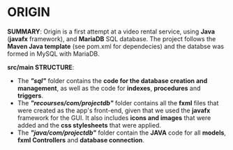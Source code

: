 # ORIGIN 
**SUMMARY**: 
Origin is a first attempt at a video rental service, using **Java** (**javafx** framework), and **MariaDB** SQL database.
The project follows the **Maven Java template** (see pom.xml for dependecies) and the databse was formed in MySQL with MariaDB. 

**src/main STRUCTURE**: 
+ The **_"sql"_** folder contains the **code for the database creation and management**, as well as the code for **indexes**,
**procedures** and **triggers**.
+ The **_"recourses/com/projectdb"_** folder contains all the **fxml** files that were created as the app's front-end, given
that we used the **javafx** framework for the GUI. It also includes **icons and images** that were added and the **css stylesheets**
that were applied.
+ The **_"java/com/projectdb"_** folder contain the **JAVA** code for all **models**, **fxml Controllers** and **database connection**. 
